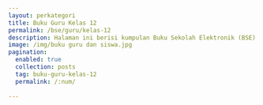 ```yaml
---
layout: perkategori
title: Buku Guru Kelas 12
permalink: /bse/guru/kelas-12
description: Halaman ini berisi kumpulan Buku Sekolah Elektronik (BSE) Buku Guru Satuan Pendidikan SMA Kelas 12.
image: /img/buku guru dan siswa.jpg
pagination: 
  enabled: true
  collection: posts
  tag: buku-guru-kelas-12
  permalink: /:num/
  
---
```

